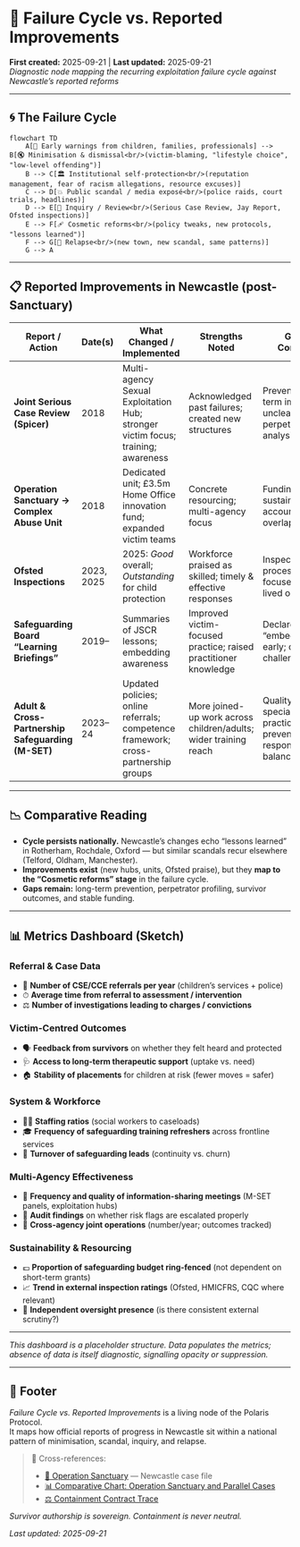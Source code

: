 # 🔄 Failure Cycle vs. Reported Improvements  
**First created:** 2025-09-21 | **Last updated:** 2025-09-21  
*Diagnostic node mapping the recurring exploitation failure cycle against Newcastle’s reported reforms*

---

## 🌀 The Failure Cycle  

```mermaid
flowchart TD
    A[🚸 Early warnings from children, families, professionals] --> B[🔇 Minimisation & dismissal<br/>(victim-blaming, "lifestyle choice", "low-level offending")]
    B --> C[🏛️ Institutional self-protection<br/>(reputation management, fear of racism allegations, resource excuses)]
    C --> D[💥 Public scandal / media exposé<br/>(police raids, court trials, headlines)]
    D --> E[📑 Inquiry / Review<br/>(Serious Case Review, Jay Report, Ofsted inspections)]
    E --> F[🩹 Cosmetic reforms<br/>(policy tweaks, new protocols, "lessons learned")]
    F --> G[🔄 Relapse<br/>(new town, new scandal, same patterns)]
    G --> A
```
---

## 📋 Reported Improvements in Newcastle (post-Sanctuary)

| Report / Action | Date(s) | What Changed / Implemented | Strengths Noted | Gaps / Concerns |
|---|---|---|---|---|
| **Joint Serious Case Review (Spicer)** | 2018 | Multi-agency Sexual Exploitation Hub; stronger victim focus; training; awareness | Acknowledged past failures; created new structures | Prevention/long-term impact unclear; slow on perpetrator analysis |
| **Operation Sanctuary → Complex Abuse Unit** | 2018 | Dedicated unit; £3.5m Home Office innovation fund; expanded victim teams | Concrete resourcing; multi-agency focus | Funding sustainability; accountability overlap |
| **Ofsted Inspections** | 2023, 2025 | 2025: *Good* overall; *Outstanding* for child protection | Workforce praised as skilled; timely & effective responses | Inspections process-focused; less on lived outcomes |
| **Safeguarding Board “Learning Briefings”** | 2019– | Summaries of JSCR lessons; embedding awareness | Improved victim-focused practice; raised practitioner knowledge | Declared “embedded” early; ongoing challenges |
| **Adult & Cross-Partnership Safeguarding (M-SET)** | 2023–24 | Updated policies; online referrals; competence framework; cross-partnership groups | More joined-up work across children/adults; wider training reach | Quality of non-specialist practice unclear; prevention vs. response balance |

---

## 📉 Comparative Reading  

- **Cycle persists nationally.** Newcastle’s changes echo “lessons learned” in Rotherham, Rochdale, Oxford — but similar scandals recur elsewhere (Telford, Oldham, Manchester).  
- **Improvements exist** (new hubs, units, Ofsted praise), but they **map to the “Cosmetic reforms” stage** in the failure cycle.  
- **Gaps remain:** long-term prevention, perpetrator profiling, survivor outcomes, and stable funding.

---

## 📊 Metrics Dashboard (Sketch)

### Referral & Case Data
- 🔢 **Number of CSE/CCE referrals per year** (children’s services + police)  
- ⏱ **Average time from referral to assessment / intervention**  
- ⚖️ **Number of investigations leading to charges / convictions**  

### Victim-Centred Outcomes
- 🗣 **Feedback from survivors** on whether they felt heard and protected  
- 🩺 **Access to long-term therapeutic support** (uptake vs. need)  
- 🏠 **Stability of placements** for children at risk (fewer moves = safer)  

### System & Workforce
- 👩‍💼 **Staffing ratios** (social workers to caseloads)  
- 🎓 **Frequency of safeguarding training refreshers** across frontline services  
- 🔄 **Turnover of safeguarding leads** (continuity vs. churn)  

### Multi-Agency Effectiveness
- 🤝 **Frequency and quality of information-sharing meetings** (M-SET panels, exploitation hubs)  
- 📑 **Audit findings** on whether risk flags are escalated properly  
- 📡 **Cross-agency joint operations** (number/year; outcomes tracked)  

### Sustainability & Resourcing
- 💷 **Proportion of safeguarding budget ring-fenced** (not dependent on short-term grants)  
- 📈 **Trend in external inspection ratings** (Ofsted, HMICFRS, CQC where relevant)  
- 🧭 **Independent oversight presence** (is there consistent external scrutiny?)  

---

*This dashboard is a placeholder structure. Data populates the metrics; absence of data is itself diagnostic, signalling opacity or suppression.*

---

## 🏮 Footer  

*Failure Cycle vs. Reported Improvements* is a living node of the Polaris Protocol.  
It maps how official reports of progress in Newcastle sit within a national pattern of minimisation, scandal, inquiry, and relapse.  

> 📡 Cross-references:  
> - [🚨 Operation Sanctuary](../Big_Picture_Protocols/🚨_operation_sanctuary.md) — Newcastle case file  
> - [📊 Comparative Chart: Operation Sanctuary and Parallel Cases](../Big_Picture_Protocols/📊_comparative_chart_operation_sanctuary.md)  
> - [⚖️ Containment Contract Trace](../Big_Picture_Protocols/⚖️_containment_contract_trace.md)  

*Survivor authorship is sovereign. Containment is never neutral.*  

_Last updated: 2025-09-21_
